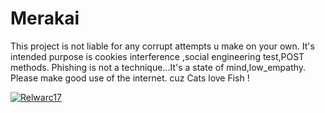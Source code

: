 # Merakai
This project is not liable for any corrupt attempts u make on your own.
It's intended purpose is cookies interference ,social engineering test,POST methods.
Phishing is not a technique...It's a state of mind,low_empathy.
Please make good use of the internet.
cuz Cats love Fish !

[ ![Relwarc17](https://www.hackthebox.eu/badge/image/42767)](https://www.hackthebox.eu/home/users/profile/42767)
